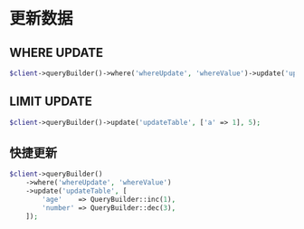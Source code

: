 # 更新数据

## WHERE UPDATE

```php
$client->queryBuilder()->where('whereUpdate', 'whereValue')->update('updateTable', ['a' => 1]);
```

## LIMIT UPDATE

```php
$client->queryBuilder()->update('updateTable', ['a' => 1], 5);
```

## 快捷更新

```php
$client->queryBuilder()
    ->where('whereUpdate', 'whereValue')
    ->update('updateTable', [
        'age'    => QueryBuilder::inc(1),
        'number' => QueryBuilder::dec(3),
    ]);
```

